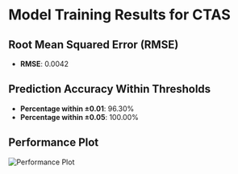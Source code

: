 # Model Training Results for CTAS

## Root Mean Squared Error (RMSE)
- **RMSE**: 0.0042

## Prediction Accuracy Within Thresholds
- **Percentage within ±0.01**: 96.30%
- **Percentage within ±0.05**: 100.00%

## Performance Plot
![Performance Plot](../imgs/CTAS.png)
